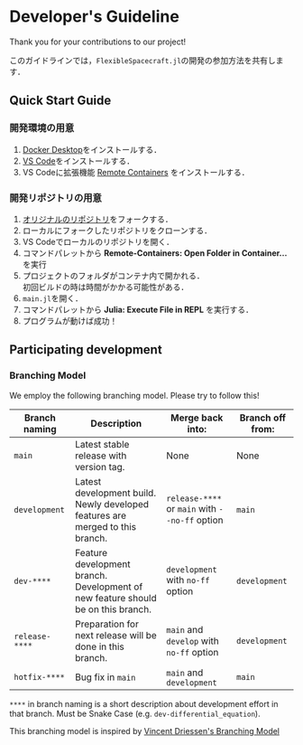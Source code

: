 # Developer's Guideline

Thank you for your contributions to our project!

このガイドラインでは，`FlexibleSpacecraft.jl`の開発の参加方法を共有します．

## Quick Start Guide

### 開発環境の用意

1. [Docker Desktop](https://www.docker.com/products/docker-desktop)をインストールする．
2. [VS Code](https://code.visualstudio.com/)をインストールする．
3. VS Codeに拡張機能 [Remote Containers](https://marketplace.visualstudio.com/items?itemName=ms-vscode-remote.remote-containers) をインストールする．

### 開発リポジトリの用意

1. [オリジナルのリポジトリ](https://github.com/Mizu49/FlexibleSpacecraft.jl)をフォークする．
2. ローカルにフォークしたリポジトリをクローンする．
3. VS Codeでローカルのリポジトリを開く．
4. コマンドパレットから **Remote-Containers: Open Folder in Container...** を実行
5. プロジェクトのフォルダがコンテナ内で開かれる．  
   初回ビルドの時は時間がかかる可能性がある．
6. `main.jl`を開く．
7. コマンドパレットから **Julia: Execute File in REPL** を実行する．
8. プログラムが動けば成功！

## Participating development
### Branching Model

We employ the following branching model. Please try to follow this!

| Branch naming  | Description                                                                      | Merge back into:                               | Branch off from: | 
| -------------- | -------------------------------------------------------------------------------- | ---------------------------------------------- | ---------------- | 
| `main`         | Latest stable release with version tag.                                          | None                                           | None             | 
| `development`  | Latest development build. Newly developed features are merged to this branch.    | `release-****` or `main` with `--no-ff` option | `main`           | 
| `dev-****`     | Feature development branch. Development of new feature should be on this branch. | `development` with `no-ff` option              | `development`    | 
| `release-****` | Preparation for next release will be done in this branch.                        | `main` and `develop` with `no-ff` option       | `development`    | 
| `hotfix-****`  | Bug fix in `main`                                                                | `main` and `development`                       | `main`           |                    | 

`****` in branch naming is a short description about development effort in that branch. Must be Snake Case (e.g. `dev-differential_equation`).

This branching model is inspired by [Vincent Driessen's Branching Model](https://nvie.com/posts/a-successful-git-branching-model/)
